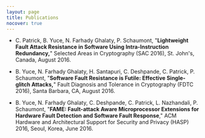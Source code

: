 ```yaml
---
layout: page
title: Publications
nocover: true
---
```


* C. Patrick, B. Yuce, N. Farhady Ghalaty, P. Schaumont, "**Lightweight Fault Attack Resistance in Software Using Intra-Instruction Redundancy,**" Selected Areas in Cryptography (SAC 2016), St. John's, Canada, August 2016. 

* B. Yuce, N. Farhady Ghalaty, H. Santapuri, C. Deshpande, C. Patrick, P. Schaumont, "**Software Fault Resistance is Futile: Effective Single-glitch Attacks,**" Fault Diagnosis and Tolerance in Cryptography (FDTC 2016), Santa Barbara, CA, August 2016. 

* B. Yuce, N. Farhady Ghalaty, C. Deshpande, C. Patrick, L. Nazhandali, P. Schaumont, "**FAME: Fault-attack Aware Microprocessor Extensions for Hardware Fault Detection and Software Fault Response**," ACM Hardware and Architectural Support for Security and Privacy (HASP) 2016, Seoul, Korea, June 2016. 


